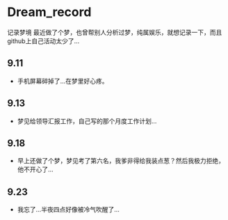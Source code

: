 # Dream_record
记录梦境
最近做了个梦，也曾帮别人分析过梦，纯属娱乐，就想记录一下，而且github上自己活动太少了...
## 9.11
+ 手机屏幕碎掉了...在梦里好心疼。
## 9.13
+ 梦见给领导汇报工作，自己写的那个月度工作计划...
## 9.18
+ 早上还做了个梦，梦见考了第六名，我爹非得给我装点葱？然后我极力拒绝，他不开心了...
## 9.23
+ 我忘了...半夜四点好像被冷气吹醒了...

